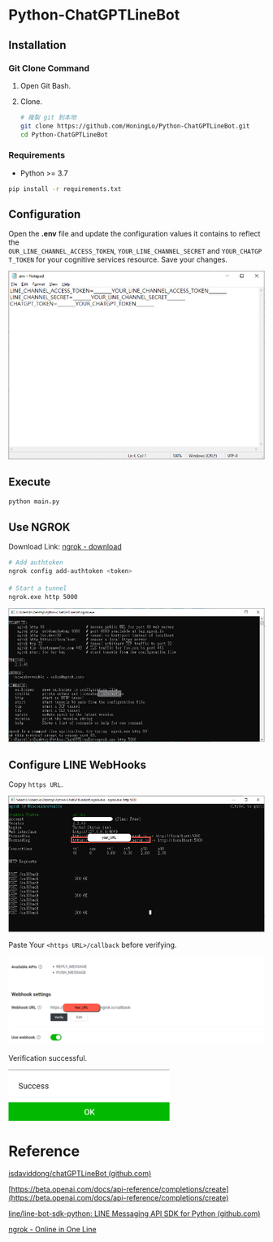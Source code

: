 # Python-ChatGPTLineBot

## **Installation**

### **Git Clone** Command

1. Open Git Bash.
2. Clone.
    
    ```bash
    # 複製 git 到本地
    git clone https://github.com/HoningLo/Python-ChatGPTLineBot.git
    cd Python-ChatGPTLineBot
    ```
    

### **Requirements**

- Python >= 3.7

```bash
pip install -r requirements.txt
```

## Configuration

Open the **.env** file and update the configuration values it contains to reflect the `OUR_LINE_CHANNEL_ACCESS_TOKEN`, `YOUR_LINE_CHANNEL_SECRET` and `YOUR_CHATGPT_TOKEN` for your cognitive services resource. Save your changes.

![Untitled](figure/Untitled.png)

## Execute

```bash
python main.py
```

## Use NGROK

Download Link: [ngrok - download](https://ngrok.com/download)

```bash
# Add authtoken
ngrok config add-authtoken <token>

# Start a tunnel
ngrok.exe http 5000
```

![Untitled](figure/Untitled%201.png)

## Configure LINE WebHooks

Copy `https URL`.

![Untitled](figure/Untitled%202.png)

Paste Your `<https URL>/callback` before verifying.

![Untitled](figure/Untitled%203.png)

Verification successful.

![Untitled](figure/Untitled%204.png)

# Reference

[isdaviddong/chatGPTLineBot (github.com)](https://github.com/isdaviddong/chatGPTLineBot)

[https://beta.openai.com/docs/api-reference/completions/create](https://beta.openai.com/docs/api-reference/completions/create)

[line/line-bot-sdk-python: LINE Messaging API SDK for Python (github.com)](https://github.com/line/line-bot-sdk-python)

[ngrok - Online in One Line](https://ngrok.com/)